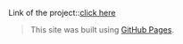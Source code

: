 Link of the project::[click here](https://antiquark007.github.io/Clock_App/)
>This site was built using [GitHub Pages](https://pages.github.com/).
